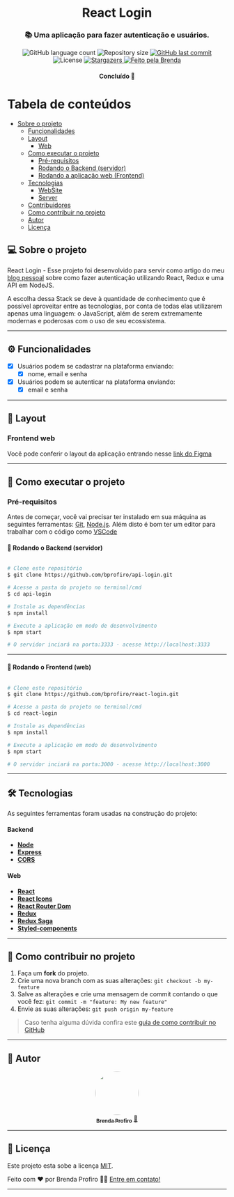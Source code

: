 <h1 align="center">
  React Login
</h1>

<h3 align="center">
  📚 Uma aplicação para fazer autenticação e usuários.
</h3>

<p align="center">
  <img alt="GitHub language count" src="https://img.shields.io/github/languages/count/bprofiro/react-login?color=%2304D361">

  <img alt="Repository size" src="https://img.shields.io/github/repo-size/bprofiro/react-login">

  <a href="https://github.com/bprofiro/react-login/commits/master">
    <img alt="GitHub last commit" src="https://img.shields.io/github/last-commit/bprofiro/react-login">
  </a>

   <img alt="License" src="https://img.shields.io/badge/license-MIT-brightgreen">
   <a href="https://github.com/bprofiro/react-login/stargazers">
    <img alt="Stargazers" src="https://img.shields.io/github/stars/bprofiro/react-login?style=social">
  </a>

  <a href="https://github.com/bprofiro/">
    <img alt="Feito pela Brenda" src="https://img.shields.io/badge/feito%20pela-Brenda-%237519C1">
  </a>
</p>

<h4 align="center">
	Concluído 🚀
</h4>

Tabela de conteúdos
=================
<!--ts-->
* [Sobre o projeto](#-sobre-o-projeto)
   * [Funcionalidades](#-funcionalidades)
   * [Layout](#-layout)
     * [Web](#web)
   * [Como executar o projeto](#-como-executar-o-projeto)
     * [Pré-requisitos](#pré-requisitos)
     * [Rodando o Backend (servidor)](#user-content--rodando-o-backend-servidor)
     * [Rodando a aplicação web (Frontend)](#user-content--rodando-a-aplicação-web-frontend)
   * [Tecnologias](#-tecnologias)
     * [WebSite](#user-content-website--react----typescript)
     * [Server](#user-content-server--nodejs----typescript)
   * [Contribuidores](#-contribuidores)
   * [Como contribuir no projeto](#-como-contribuir-no-projeto)
   * [Autor](#-autor)
   * [Licença](#user-content--licença)
<!--te-->


## 💻 Sobre o projeto

React Login -   Esse projeto foi desenvolvido para servir como artigo do meu <a href="https://blog-bprofiro.vercel.app/">blog pessoal</a> sobre como fazer autenticação utilizando React, Redux e uma API em NodeJS.

A escolha dessa Stack se deve à quantidade de conhecimento que é possível aproveitar entre as tecnologias, por conta de todas elas utilizarem apenas uma linguagem: o JavaScript, além de serem extremamente modernas e poderosas com o uso de seu ecossistema.

---

## ⚙️ Funcionalidades

- [x] Usuários podem se cadastrar na plataforma enviando:
  - [x] nome, email e senha

- [x] Usuários podem se autenticar na plataforma enviando:
  - [x] email e senha
---

## 🎨 Layout

### Frontend web

Você pode conferir o layout da aplicação entrando nesse <a href="https://www.figma.com/file/txRHTjDkz1SQr2x11yGSHM/Login?node-id=0%3A1">link do Figma</a>

---

## 🚀 Como executar o projeto

### Pré-requisitos

Antes de começar, você vai precisar ter instalado em sua máquina as seguintes ferramentas:
[Git](https://git-scm.com), [Node.js](https://nodejs.org/en/).
Além disto é bom ter um editor para trabalhar com o código como [VSCode](https://code.visualstudio.com/)

#### 🎲 Rodando o Backend (servidor)

```bash

# Clone este repositório
$ git clone https://github.com/bprofiro/api-login.git

# Acesse a pasta do projeto no terminal/cmd
$ cd api-login

# Instale as dependências
$ npm install

# Execute a aplicação em modo de desenvolvimento
$ npm start

# O servidor inciará na porta:3333 - acesse http://localhost:3333

```
---

#### 🎲 Rodando o Frontend (web)

```bash

# Clone este repositório
$ git clone https://github.com/bprofiro/react-login.git

# Acesse a pasta do projeto no terminal/cmd
$ cd react-login

# Instale as dependências
$ npm install

# Execute a aplicação em modo de desenvolvimento
$ npm start

# O servidor inciará na porta:3000 - acesse http://localhost:3000

```
---

## 🛠 Tecnologias

As seguintes ferramentas foram usadas na construção do projeto:

#### **Backend**
-   **[Node](https://nodejs.org/en/)**
-   **[Express](https://expressjs.com/pt-br/)**
-   **[CORS](https://github.com/expressjs/cors)**

#### **Web**

-   **[React](https://pt-br.reactjs.org/)**
-   **[React Icons](https://react-icons.github.io/react-icons/)**
-   **[React Router Dom](https://reactrouter.com/web/guides/quick-start)**
-   **[Redux](https://redux.js.org/)**
-   **[Redux Saga](https://redux-saga.js.org/)**
-   **[Styled-components](https://styled-components.com/)**

---

## 💪 Como contribuir no projeto

1. Faça um **fork** do projeto.
2. Crie uma nova branch com as suas alterações: `git checkout -b my-feature`
3. Salve as alterações e crie uma mensagem de commit contando o que você fez: `git commit -m "feature: My new feature"`
4. Envie as suas alterações: `git push origin my-feature`
> Caso tenha alguma dúvida confira este [guia de como contribuir no GitHub](./CONTRIBUTING.md)

---

## 🦸 Autor
<p align="center">
  <a href="https://github.com/bprofiro">
  <img style="border-radius: 50%;" src="https://avatars2.githubusercontent.com/u/59852846?s=460&u=7eefe48768a2c3f95271868f85d8e61f9ffbebad&v=4" width="100px;" alt=""/>
  <br />
  <sub><b>Brenda Profiro</b></sub></a> <a href="https://blog-bprofiro.vercel.app/" title="Blog Pessoal">🚀</a>
  <br />
</p>

---

## 📝 Licença

Este projeto esta sobe a licença [MIT](./LICENSE).

Feito com ❤️ por Brenda Profiro 👋🏽 [Entre em contato!](https://www.linkedin.com/in/brenda-profiro/)

---